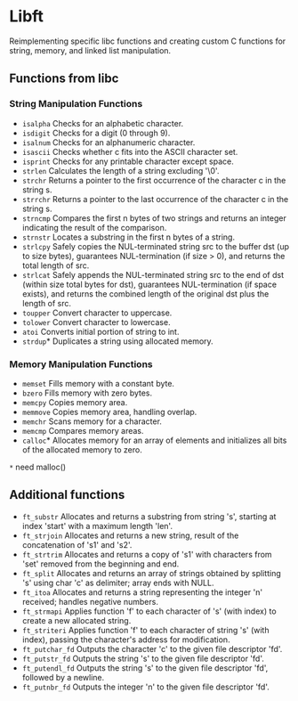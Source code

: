 # Libft
Reimplementing specific libc functions and creating custom C functions for string, memory, and linked list manipulation.

## Functions from libc

### String Manipulation Functions

* `isalpha` Checks for an alphabetic character.
* `isdigit` Checks for a digit (0 through 9).
* `isalnum` Checks for an alphanumeric character.
* `isascii` Checks whether c fits into the ASCII character set.
* `isprint` Checks for any printable character except space.
* `strlen`  Calculates the length of a string excluding '\0'.
* `strchr`  Returns a pointer to the first occurrence of the character c in the string s.
* `strrchr` Returns a pointer to the last occurrence of the character c in the string s.
* `strncmp` Compares the first n bytes of two strings and returns an integer indicating the result of the comparison. 
* `strnstr` Locates a substring in the first n bytes of a string.
* `strlcpy` Safely copies the NUL-terminated string src to the buffer dst (up to size bytes), guarantees NUL-termination (if size > 0), and returns the total length of src. 
* `strlcat` Safely appends the NUL-terminated string src to the end of dst (within size total bytes for dst), guarantees NUL-termination (if space exists), and returns the combined length of the original dst plus the length of src.
* `toupper` Convert character to uppercase.
* `tolower` Convert character to lowercase.
* `atoi` Converts initial portion of string to int.
* `strdup`* Duplicates a string using allocated memory.

### Memory Manipulation Functions

* `memset` Fills memory with a constant byte.
* `bzero` Fills memory with zero bytes.
* `memcpy` Copies memory area.
* `memmove` Copies memory area, handling overlap.
* `memchr` Scans memory for a character.
* `memcmp` Compares memory areas.
* `calloc`* Allocates memory for an array of elements and initializes all bits of the allocated memory to zero.

`*` need malloc()

## Additional functions

* `ft_substr` Allocates and returns a substring from string 's', starting at index 'start' with a maximum length 'len'.
* `ft_strjoin` Allocates and returns a new string, result of the concatenation of 's1' and 's2'.
* `ft_strtrim` Allocates and returns a copy of 's1' with characters from 'set' removed from the beginning and end.
* `ft_split` Allocates and returns an array of strings obtained by splitting 's' using char 'c' as delimiter; array ends with NULL.
* `ft_itoa` Allocates and returns a string representing the integer 'n' received; handles negative numbers.
* `ft_strmapi` Applies function 'f' to each character of 's' (with index) to create a new allocated string.
* `ft_striteri` Applies function 'f' to each character of string 's' (with index), passing the character's address for modification.
* `ft_putchar_fd` Outputs the character 'c' to the given file descriptor 'fd'.
* `ft_putstr_fd` Outputs the string 's' to the given file descriptor 'fd'.
* `ft_putendl_fd` Outputs the string 's' to the given file descriptor 'fd', followed by a newline.
* `ft_putnbr_fd` Outputs the integer 'n' to the given file descriptor 'fd'.
